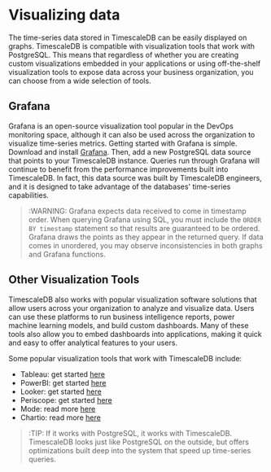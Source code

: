 # Visualizing data

The time-series data stored in TimescaleDB can be easily displayed on graphs.
TimescaleDB is compatible with visualization tools that work with PostgreSQL. This means that
regardless of whether you are creating custom visualizations embedded in your applications or
using off-the-shelf visualization tools to expose data across your business organization, you
can choose from a wide selection of tools.

## Grafana [](grafana)

Grafana is an open-source visualization tool popular in the DevOps monitoring space,
although it can also be used across the organization to visualize time-series metrics.
Getting started with Grafana is simple. Download and install [Grafana][grafana-install].
Then, add a new PostgreSQL data source that points to your TimescaleDB instance.
Queries run through Grafana will continue to benefit from the performance improvements
built into TimescaleDB. In fact, this data source was built by TimescaleDB engineers,
and it is designed to take advantage of the databases' time-series capabilities.

>:WARNING: Grafana expects data received to come in timestamp order. When querying
Grafana using SQL, you must include the `ORDER BY timestamp` statement so that
results are guaranteed to be ordered. Grafana draws the points as they appear
in the returned query. If data comes in unordered, you may observe
inconsistencies in both graphs and Grafana functions.

## Other Visualization Tools [](other-viz-tools)

TimescaleDB also works with popular visualization software solutions that allow
users across your organization to analyze and visualize data. Users can use these
platforms to run business intelligence reports, power machine learning models, and
build custom dashboards. Many of these tools also allow you to embed dashboards
into applications, making it quick and easy to offer analytical features to your users.

Some popular visualization tools that work with TimescaleDB include:
- Tableau: get started [here][tableau-install]
- PowerBI: get started [here][powerbi-install]
- Looker: get started [here][looker-install]
- Periscope: get started [here][periscope-install]
- Mode: read more [here][mode-install]
- Chartio: read more [here][chartio-install]

>:TIP: If it works with PostgreSQL, it works with TimescaleDB. TimescaleDB looks
just like PostgreSQL on the outside, but offers optimizations built deep into the
system that speed up time-series queries.

[grafana-install]: https://grafana.com/get
[tableau-install]: https://onlinehelp.tableau.com/current/pro/desktop/en-us/examples_postgresql.html
[powerbi-install]: https://powerbi.microsoft.com/en-us/integrations/postgresql/
[looker-install]: https://docs.looker.com/setup-and-management/database-config/postgresql
[periscope-install]: https://doc.periscopedata.com/article/connecting-to-periscope-menu#whitelisting
[mode-install]: https://about.modeanalytics.com/postgres/
[chartio-install]: https://chartio.com/product/data-sources/postgresql/

